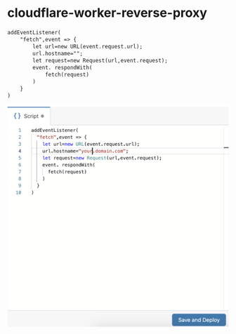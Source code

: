 # cloudflare-worker-reverse-proxy
```
addEventListener(
	"fetch",event => {
		let url=new URL(event.request.url);
		url.hostname="";
		let request=new Request(url,event.request);
		event. respondWith(
			fetch(request)
		)
	}
)
```

![alt text](Screenshot.png)
